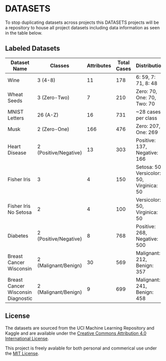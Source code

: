 # DATASETS

To stop duplicating datasets across projects this DATASETS projects will be a repository to house all project datasets including data information as seen in the table below.

## Labeled Datasets

| Dataset Name | Classes | Attributes | Total Cases | Distribution |
|--------------|---------|------------|-------------|--------------|
| Wine | 3 (4-8) | 11 | 178 | 6: 59, 7: 71, 8: 48 |
| Wheat Seeds | 3 (Zero-Two) | 7 | 210 | Zero: 70, One: 70, Two: 70 |
| MNIST Letters | 26 (A-Z) | 16 | 731 | ~28 cases per class |
| Musk | 2 (Zero-One) | 166 | 476 | Zero: 207, One: 269 |
| Heart Disease | 2 (Positive/Negative) | 13 | 303 | Positive: 137, Negative: 166 |
| Fisher Iris | 3 | 4 | 150 | Setosa: 50, Versicolor: 50, Virginica: 50 |
| Fisher Iris No Setosa | 2 | 4 | 100 | Versicolor: 50, Virginica: 50 |
| Diabetes | 2 (Positive/Negative) | 8 | 768 | Positive: 268, Negative: 500 |
| Breast Cancer Wisconsin | 2 (Malignant/Benign) | 30 | 569 | Malignant: 212, Benign: 357 |
| Breast Cancer Wisconsin Diagnostic | 2 (Malignant/Benign) | 9 | 699 | Malignant: 241, Benign: 458 |

## License

The datasets are sourced from the UCI Machine Learning Repository and Kaggle and are available under the [Creative Commons Attribution 4.0 International License](https://creativecommons.org/licenses/by/4.0/).

This project is freely avalable for both personal and commerical use under the [MIT License](LICENSE).
